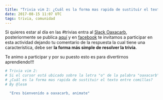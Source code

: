 ```yaml
---
title: "Trivia vim 2: ¿Cuál es la forma mas rapida de sustituir el texto entre comillas?"
date: 2017-08-15 11:07 UTC
tags: trivia, comunidad
---
```


Si quieres estar al día en las #trivias entra al [Slack Oaxacarb](https://oaxacarb.herokuapp.com), posteriormente se publica [aquí](http://oaxacarb.org/posts/trivia-cual-es-la-forma-mas-rapida-de-sustituir-el-texto-entre-comillas.html) y en [facebook](https://www.facebook.com/oaxacarb) te invitamos a participar en esta actividad dejando tu comentario de la respuesta la cual tiene una característica, debe ser **la forma más simple de resolver la trivia**.

Te animo a participar y por su puesto esto es para divertirnos aprendiendo!!!

~~~ruby
# Trivia vim 2:
# Si el cursor está ubicado sobre la letra "o" de la palabra "oaxacarb"
# ¿Cuál es la forma mas rapida de sustituir el texto entre comillas?
# By @lesm

  "Eres bienvenido a oaxacarb, animate"
~~~
